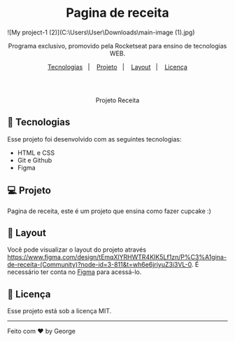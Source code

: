 <h1 align="center">Pagina de receita</h1>

![My project-1 (2)](C:\Users\User\Downloads\main-image (1).jpg)


<p align="center">
Programa exclusivo, promovido pela Rocketseat para ensino de tecnologias WEB.
</p>

<p align="center">
  <a href="#-tecnologias">Tecnologias</a>&nbsp;&nbsp;&nbsp;|&nbsp;&nbsp;&nbsp;
  <a href="#-projeto">Projeto</a>&nbsp;&nbsp;&nbsp;|&nbsp;&nbsp;&nbsp;
  <a href="#-layout">Layout</a>&nbsp;&nbsp;&nbsp;|&nbsp;&nbsp;&nbsp;
  <a href="#memo-licença">Licença</a>
</p>

<p align="center">
  <img alt="" src="">
</p>

<br>

<p align="center">
 Projeto Receita
</p>

## 🚀 Tecnologias

Esse projeto foi desenvolvido com as seguintes tecnologias:

- HTML e CSS
- Git e Github
- Figma

## 💻 Projeto

Pagina de receita, este é um projeto que ensina como fazer cupcake :)

## 🔖 Layout

Você pode visualizar o layout do projeto através https://www.figma.com/design/tEmqXlYRHWTR4KIK5Lf1zn/P%C3%A1gina-de-receita-(Community)?node-id=3-811&t=wh6e6jriyuZ3i3VL-0. É necessário ter conta no [Figma](https://figma.com) para acessá-lo.

## :memo: Licença

Esse projeto está sob a licença MIT.

---

Feito com ♥ by George
